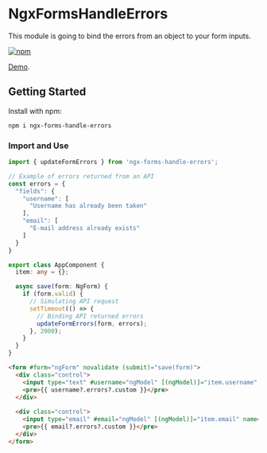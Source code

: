 # NgxFormsHandleErrors

This module is going to bind the errors from an object to your form inputs.

[![npm](https://img.shields.io/npm/v/ngx-forms-handle-errors.svg)](https://www.npmjs.com/package/ngx-forms-handle-errors)

[Demo](https://ngx-forms-handle-errors.surge.sh/).

## Getting Started

Install with npm:

```
npm i ngx-forms-handle-errors
```

### Import and Use

```typescript
import { updateFormErrors } from 'ngx-forms-handle-errors';
```

```typescript
// Example of errors returned from an API
const errors = {
  "fields": {
    "username": [
      "Username has already been taken"
    ],
    "email": [
      "E-mail address already exists"
    ]
  }
}

export class AppComponent {
  item: any = {};

  async save(form: NgForm) {
    if (form.valid) {
      // Simulating API request
      setTimeout(() => {
        // Binding API returned errors
        updateFormErrors(form, errors);
      }, 2000);
    }
  }
}
```

```html
<form #form="ngForm" novalidate (submit)="save(form)">
  <div class="control">
    <input type="text" #username="ngModel" [(ngModel)]="item.username" name="username">
    <pre>{{ username?.errors?.custom }}</pre>
  </div>
  
  <div class="control">
    <input type="email" #email="ngModel" [(ngModel)]="item.email" name="email">
    <pre>{{ email?.errors?.custom }}</pre>
  </div>
</form>
```
